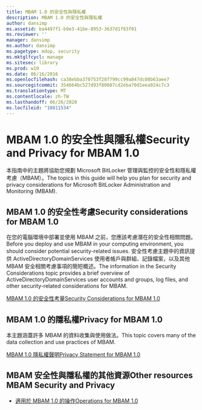 ```yaml
---
title: MBAM 1.0 的安全性與隱私權
description: MBAM 1.0 的安全性與隱私權
author: dansimp
ms.assetid: ba4497f1-b9e3-41be-8953-3637d1f83f01
ms.reviewer: ''
manager: dansimp
ms.author: dansimp
ms.pagetype: mdop, security
ms.mktglfcycl: manage
ms.sitesec: library
ms.prod: w10
ms.date: 06/16/2016
ms.openlocfilehash: ca38ebba370753f28f799cc99a847dc08b63aee7
ms.sourcegitcommit: 354664bc527d93f80687cd2eba70d1eea024c7c3
ms.translationtype: MT
ms.contentlocale: zh-TW
ms.lasthandoff: 06/26/2020
ms.locfileid: "10811534"
---
```

# <span data-ttu-id="43630-103">MBAM 1.0 的安全性與隱私權</span><span class="sxs-lookup"><span data-stu-id="43630-103">Security and Privacy for MBAM 1.0</span></span>


<span data-ttu-id="43630-104">本指南中的主題將協助您規劃 Microsoft BitLocker 管理與監控的安全性和隱私權考慮（MBAM）。</span><span class="sxs-lookup"><span data-stu-id="43630-104">The topics in this guide will help you plan for security and privacy considerations for Microsoft BitLocker Administration and Monitoring (MBAM).</span></span>

## <span data-ttu-id="43630-105">MBAM 1.0 的安全性考慮</span><span class="sxs-lookup"><span data-stu-id="43630-105">Security considerations for MBAM 1.0</span></span>


<span data-ttu-id="43630-106">在您的電腦環境中部署並使用 MBAM 之前，您應該考慮潛在的安全性相關問題。</span><span class="sxs-lookup"><span data-stu-id="43630-106">Before you deploy and use MBAM in your computing environment, you should consider potential security-related issues.</span></span> <span data-ttu-id="43630-107">安全性考慮主題中的資訊提供 ActiveDirectoryDomainServices 使用者帳戶與群組、記錄檔案，以及其他 MBAM 安全相關考慮事項的簡短概述。</span><span class="sxs-lookup"><span data-stu-id="43630-107">The information in the Security Considerations topic provides a brief overview of ActiveDirectoryDomainServices user accounts and groups, log files, and other security-related considerations for MBAM.</span></span>

[<span data-ttu-id="43630-108">MBAM 1.0 的安全性考量</span><span class="sxs-lookup"><span data-stu-id="43630-108">Security Considerations for MBAM 1.0</span></span>](security-considerations-for-mbam-10.md)

## <span data-ttu-id="43630-109">MBAM 1.0 的隱私權</span><span class="sxs-lookup"><span data-stu-id="43630-109">Privacy for MBAM 1.0</span></span>


<span data-ttu-id="43630-110">本主題涵蓋許多 MBAM 的資料收集與使用做法。</span><span class="sxs-lookup"><span data-stu-id="43630-110">This topic covers many of the data collection and use practices of MBAM.</span></span>

[<span data-ttu-id="43630-111">MBAM 1.0 隱私權聲明</span><span class="sxs-lookup"><span data-stu-id="43630-111">Privacy Statement for MBAM 1.0</span></span>](privacy-statement-for-mbam-10.md)

## <span data-ttu-id="43630-112">MBAM 安全性與隱私權的其他資源</span><span class="sxs-lookup"><span data-stu-id="43630-112">Other resources MBAM Security and Privacy</span></span>


-   [<span data-ttu-id="43630-113">適用於 MBAM 1.0 的操作</span><span class="sxs-lookup"><span data-stu-id="43630-113">Operations for MBAM 1.0</span></span>](operations-for-mbam-10.md)

 

 






